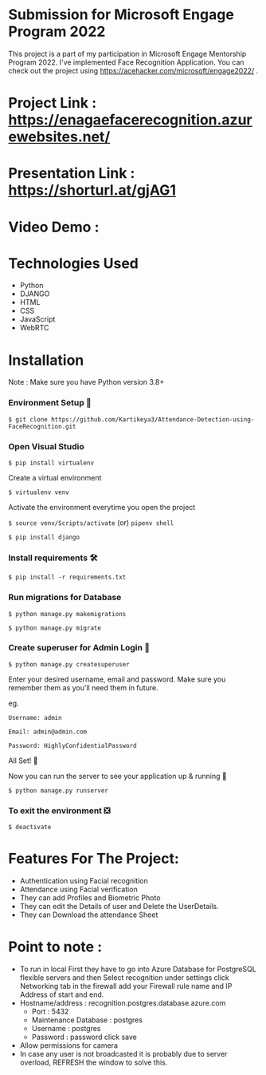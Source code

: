 # Submission for Microsoft Engage Program 2022

This project is a part of my participation in Microsoft Engage Mentorship Program 2022. I've implemented Face Recognition Application. You can check out the project using https://acehacker.com/microsoft/engage2022/ .

# Project Link : https://enagaefacerecognition.azurewebsites.net/

# Presentation Link : https://shorturl.at/gjAG1

# Video Demo : 

# Technologies Used 

- Python
- DJANGO
- HTML
- CSS
- JavaScript
- WebRTC

# Installation

Note : Make sure you have Python version 3.8+

### Environment Setup 🚀

```$ git clone https://github.com/Kartikeya3/Attendance-Detection-using-FaceRecognition.git```

### Open Visual Studio 

```$ pip install virtualenv```

Create a virtual environment

```$ virtualenv venv```

Activate the environment everytime you open the project

```$ source venv/Scripts/activate``` (or) ```pipenv shell```

```$ pip install django``` 

### Install requirements 🛠

```$ pip install -r requirements.txt```

### Run migrations for Database

```$ python manage.py makemigrations```

```$ python manage.py migrate```

### Create superuser for Admin Login 🔐

```$ python manage.py createsuperuser```

Enter your desired username, email and password. Make sure you remember them as you'll need them in future.

eg.

```Username: admin```

```Email: admin@admin.com```

```Password: HighlyConfidentialPassword```

All Set! 🤩

Now you can run the server to see your application up & running 🚀

```$ python manage.py runserver```

### To exit the environment ❎

```$ deactivate```

# Features For The Project:
- Authentication using Facial recognition
- Attendance using Facial verification
- They can add Profiles and Biometric Photo
- They can edit the Details of user and Delete the UserDetails. 
- They can Download the attendance Sheet

# Point to note :
- To run in local First they have to go into Azure Database for PostgreSQL flexible servers and then Select recognition under settings click Networking tab in the       firewall add your Firewall rule name and IP Address of start and end. 
- Hostname/address : recognition.postgres.database.azure.com 
   - Port : 5432 
   - Maintenance Database : postgres 
   - Username : postgres 
   - Password : password click save
- Allow permissions for camera
- In case any user is not broadcasted it is probably due to server overload, REFRESH the window to solve this.
